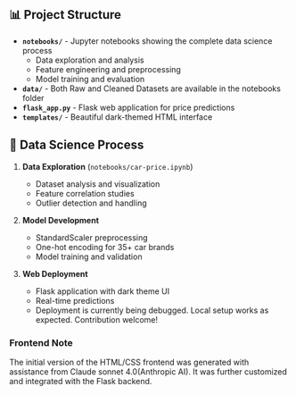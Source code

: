 ## 📊 Project Structure

- **`notebooks/`** - Jupyter notebooks showing the complete data science process
  - Data exploration and analysis
  - Feature engineering and preprocessing
  - Model training and evaluation
- **`data/`** - Both Raw and Cleaned Datasets are available in the notebooks folder
- **`flask_app.py`** - Flask web application for price predictions
- **`templates/`** - Beautiful dark-themed HTML interface

## 🔬 Data Science Process

1. **Data Exploration** (`notebooks/car-price.ipynb`)
   - Dataset analysis and visualization
   - Feature correlation studies
   - Outlier detection and handling

2. **Model Development**
   - StandardScaler preprocessing
   - One-hot encoding for 35+ car brands
   - Model training and validation

3. **Web Deployment**
   - Flask application with dark theme UI
   - Real-time predictions
   - Deployment is currently being debugged. Local setup works as expected. Contribution welcome!

     
### Frontend Note
The initial version of the HTML/CSS frontend was generated with assistance from Claude sonnet 4.0(Anthropic AI). It was further customized and integrated with the Flask backend.

